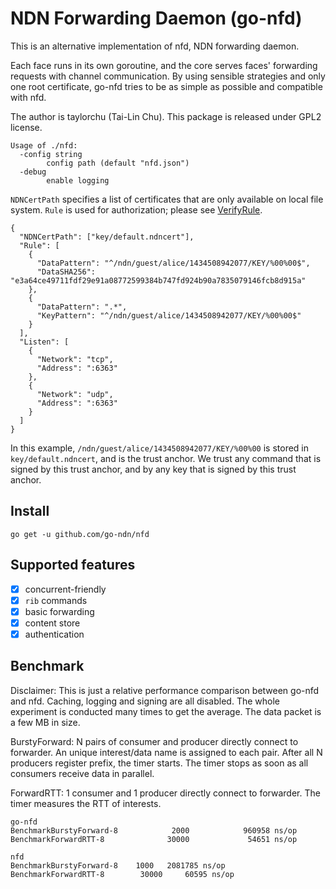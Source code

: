 # NDN Forwarding Daemon (go-nfd)

This is an alternative implementation of nfd, NDN forwarding daemon.

Each face runs in its own goroutine, and the core serves faces' forwarding requests with channel communication. By using sensible strategies and only one root certificate, go-nfd tries to be as simple as possible and compatible with nfd.

The author is taylorchu (Tai-Lin Chu). This package is released under GPL2 license.

```
Usage of ./nfd:
  -config string
    	config path (default "nfd.json")
  -debug
    	enable logging
```

`NDNCertPath` specifies a list of certificates that are only available on local file system. `Rule` is used for authorization; please see [VerifyRule](https://godoc.org/github.com/go-ndn/mux#VerifyRule).

```
{
  "NDNCertPath": ["key/default.ndncert"],
  "Rule": [
    {
      "DataPattern": "^/ndn/guest/alice/1434508942077/KEY/%00%00$",
      "DataSHA256": "e3a64ce49711fdf29e91a08772599384b747fd924b90a7835079146fcb8d915a"
    },
    {
      "DataPattern": ".*",
      "KeyPattern": "^/ndn/guest/alice/1434508942077/KEY/%00%00$"
    }
  ],
  "Listen": [
    {
      "Network": "tcp",
      "Address": ":6363"
    },
    {
      "Network": "udp",
      "Address": ":6363"
    }
  ]
}
```

In this example, `/ndn/guest/alice/1434508942077/KEY/%00%00` is stored in `key/default.ndncert`, and is the trust anchor. We trust any command that is signed by this trust anchor, and by any key that is signed by this trust anchor.

## Install
```
go get -u github.com/go-ndn/nfd
```

## Supported features

- [x] concurrent-friendly
- [x] `rib` commands
- [x] basic forwarding
- [x] content store
- [x] authentication

## Benchmark

Disclaimer: This is just a relative performance comparison between go-nfd and nfd. Caching, logging and signing are all disabled. The whole experiment is conducted many times to get the average. The data packet is a few MB in size.

BurstyForward: N pairs of consumer and producer directly connect to forwarder. An unique interest/data name is assigned to each pair. After all N producers register prefix, the timer starts. The timer stops as soon as all consumers receive data in parallel.

ForwardRTT: 1 consumer and 1 producer directly connect to forwarder. The timer measures the RTT of interests.

```
go-nfd
BenchmarkBurstyForward-8       	    2000       	    960958 ns/op
BenchmarkForwardRTT-8          	   30000       	     54651 ns/op

nfd
BenchmarkBurstyForward-8    1000   2081785 ns/op
BenchmarkForwardRTT-8        30000     60595 ns/op
```

